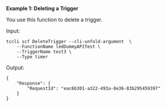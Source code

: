 **Example 1: Deleting a Trigger**

You use this function to delete a trigger.

Input: 

```
tccli scf DeleteTrigger --cli-unfold-argument  \
    --FunctionName ledDummyAPITest \
    --TriggerName test3 \
    --Type timer
```

Output: 
```
{
    "Response": {
        "RequestId": "eac6b301-a322-493a-8e36-83b295459397"
    }
}
```

